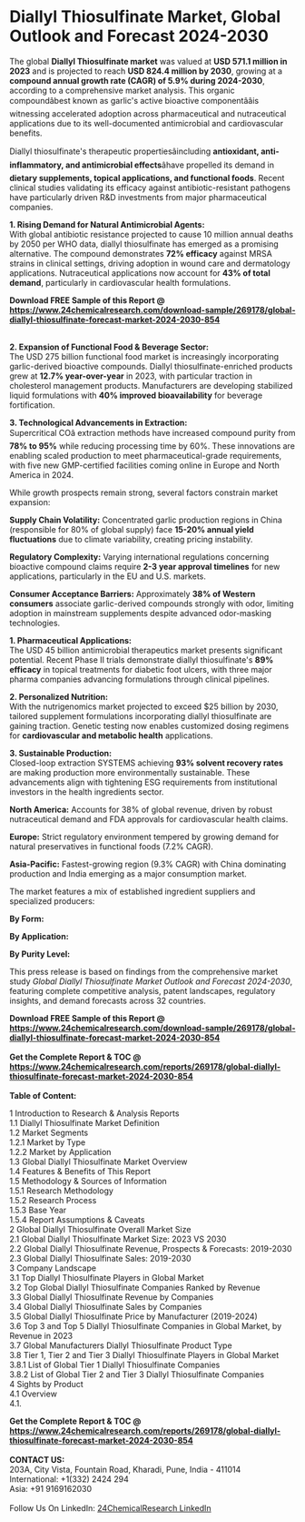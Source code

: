 <h1>Diallyl Thiosulfinate Market, Global Outlook and Forecast 2024-2030</h1><p>The global <strong>Diallyl Thiosulfinate market</strong> was valued at <strong>USD 571.1 million in 2023</strong> and is projected to reach <strong>USD 824.4 million by 2030</strong>, growing at a <strong>compound annual growth rate (CAGR) of 5.9% during 2024-2030</strong>, according to a comprehensive market analysis. This organic compoundâbest known as garlic's active bioactive componentââis witnessing accelerated adoption across pharmaceutical and nutraceutical applications due to its well-documented antimicrobial and cardiovascular benefits.</p><p>Diallyl thiosulfinate's therapeutic propertiesâincluding <strong>antioxidant, anti-inflammatory, and antimicrobial effects</strong>âhave propelled its demand in <strong>dietary supplements, topical applications, and functional foods</strong>. Recent clinical studies validating its efficacy against antibiotic-resistant pathogens have particularly driven R&amp;D investments from major pharmaceutical companies.</p><p><strong>1. Rising Demand for Natural Antimicrobial Agents:</strong><br>
With global antibiotic resistance projected to cause 10 million annual deaths by 2050 per WHO data, diallyl thiosulfinate has emerged as a promising alternative. The compound demonstrates <strong>72% efficacy</strong> against MRSA strains in clinical settings, driving adoption in wound care and dermatology applications. Nutraceutical applications now account for <strong>43% of total demand</strong>, particularly in cardiovascular health formulations.</p><div><b>Download FREE Sample of this Report @ 
            <a href="https://www.24chemicalresearch.com/download-sample/269178/global-diallyl-thiosulfinate-forecast-market-2024-2030-854">
            https://www.24chemicalresearch.com/download-sample/269178/global-diallyl-thiosulfinate-forecast-market-2024-2030-854</a></b></div><br><p><strong>2. Expansion of Functional Food &amp; Beverage Sector:</strong><br>
The USD 275 billion functional food market is increasingly incorporating garlic-derived bioactive compounds. Diallyl thiosulfinate-enriched products grew at <strong>12.7% year-over-year</strong> in 2023, with particular traction in cholesterol management products. Manufacturers are developing stabilized liquid formulations with <strong>40% improved bioavailability</strong> for beverage fortification.</p><p><strong>3. Technological Advancements in Extraction:</strong><br>
Supercritical COâ extraction methods have increased compound purity from <strong>78% to 95%</strong> while reducing processing time by 60%. These innovations are enabling scaled production to meet pharmaceutical-grade requirements, with five new GMP-certified facilities coming online in Europe and North America in 2024.</p><p>While growth prospects remain strong, several factors constrain market expansion:</p><p><strong>Supply Chain Volatility:</strong> Concentrated garlic production regions in China (responsible for 80% of global supply) face <strong>15-20% annual yield fluctuations</strong> due to climate variability, creating pricing instability.</p><p><strong>Regulatory Complexity:</strong> Varying international regulations concerning bioactive compound claims require <strong>2-3 year approval timelines</strong> for new applications, particularly in the EU and U.S. markets.</p><p><strong>Consumer Acceptance Barriers:</strong> Approximately <strong>38% of Western consumers</strong> associate garlic-derived compounds strongly with odor, limiting adoption in mainstream supplements despite advanced odor-masking technologies.</p><p><strong>1. Pharmaceutical Applications:</strong><br>
The USD 45 billion antimicrobial therapeutics market presents significant potential. Recent Phase II trials demonstrate diallyl thiosulfinate's <strong>89% efficacy</strong> in topical treatments for diabetic foot ulcers, with three major pharma companies advancing formulations through clinical pipelines.</p><p><strong>2. Personalized Nutrition:</strong><br>
With the nutrigenomics market projected to exceed $25 billion by 2030, tailored supplement formulations incorporating diallyl thiosulfinate are gaining traction. Genetic testing now enables customized dosing regimens for <strong>cardiovascular and metabolic health</strong> applications.</p><p><strong>3. Sustainable Production:</strong><br>
Closed-loop extraction SYSTEMS achieving <strong>93% solvent recovery rates</strong> are making production more environmentally sustainable. These advancements align with tightening ESG requirements from institutional investors in the health ingredients sector.</p><p><strong>North America:</strong> Accounts for 38% of global revenue, driven by robust nutraceutical demand and FDA approvals for cardiovascular health claims.</p><p><strong>Europe:</strong> Strict regulatory environment tempered by growing demand for natural preservatives in functional foods (7.2% CAGR).</p><p><strong>Asia-Pacific:</strong> Fastest-growing region (9.3% CAGR) with China dominating production and India emerging as a major consumption market.</p><p>The market features a mix of established ingredient suppliers and specialized producers:</p><p><strong>By Form:</strong></p><p><strong>By Application:</strong></p><p><strong>By Purity Level:</strong></p><p>This press release is based on findings from the comprehensive market study <em>Global Diallyl Thiosulfinate Market Outlook and Forecast 2024-2030</em>, featuring complete competitive analysis, patent landscapes, regulatory insights, and demand forecasts across 32 countries.</p><div><b>Download FREE Sample of this Report @ 
            <a href="https://www.24chemicalresearch.com/download-sample/269178/global-diallyl-thiosulfinate-forecast-market-2024-2030-854">
            https://www.24chemicalresearch.com/download-sample/269178/global-diallyl-thiosulfinate-forecast-market-2024-2030-854</a></b></div><br><div><b>Get the Complete Report & TOC @ 
            <a href="https://www.24chemicalresearch.com/reports/269178/global-diallyl-thiosulfinate-forecast-market-2024-2030-854">
            https://www.24chemicalresearch.com/reports/269178/global-diallyl-thiosulfinate-forecast-market-2024-2030-854</a></b></div><br>
            <b>Table of Content:</b><p>1 Introduction to Research & Analysis Reports<br />
    1.1 Diallyl Thiosulfinate Market Definition<br />
    1.2 Market Segments<br />
        1.2.1 Market by Type<br />
        1.2.2 Market by Application<br />
    1.3 Global Diallyl Thiosulfinate Market Overview<br />
    1.4 Features & Benefits of This Report<br />
    1.5 Methodology & Sources of Information<br />
        1.5.1 Research Methodology<br />
        1.5.2 Research Process<br />
        1.5.3 Base Year<br />
        1.5.4 Report Assumptions & Caveats<br />
2 Global Diallyl Thiosulfinate Overall Market Size<br />
    2.1 Global Diallyl Thiosulfinate Market Size: 2023 VS 2030<br />
    2.2 Global Diallyl Thiosulfinate Revenue, Prospects & Forecasts: 2019-2030<br />
    2.3 Global Diallyl Thiosulfinate Sales: 2019-2030<br />
3 Company Landscape<br />
    3.1 Top Diallyl Thiosulfinate Players in Global Market<br />
    3.2 Top Global Diallyl Thiosulfinate Companies Ranked by Revenue<br />
    3.3 Global Diallyl Thiosulfinate Revenue by Companies<br />
    3.4 Global Diallyl Thiosulfinate Sales by Companies<br />
    3.5 Global Diallyl Thiosulfinate Price by Manufacturer (2019-2024)<br />
    3.6 Top 3 and Top 5 Diallyl Thiosulfinate Companies in Global Market, by Revenue in 2023<br />
    3.7 Global Manufacturers Diallyl Thiosulfinate Product Type<br />
    3.8 Tier 1, Tier 2 and Tier 3 Diallyl Thiosulfinate Players in Global Market<br />
        3.8.1 List of Global Tier 1 Diallyl Thiosulfinate Companies<br />
        3.8.2 List of Global Tier 2 and Tier 3 Diallyl Thiosulfinate Companies<br />
4 Sights by Product<br />
    4.1 Overview<br />
        4.1.</p><div><b>Get the Complete Report & TOC @ 
            <a href="https://www.24chemicalresearch.com/reports/269178/global-diallyl-thiosulfinate-forecast-market-2024-2030-854">
            https://www.24chemicalresearch.com/reports/269178/global-diallyl-thiosulfinate-forecast-market-2024-2030-854</a></b></div><br><b>CONTACT US:</b><br>
            203A, City Vista, Fountain Road, Kharadi, Pune, India - 411014<br>
            International: +1(332) 2424 294<br>
            Asia: +91 9169162030 <br><br>
            Follow Us On LinkedIn: <a href="https://www.linkedin.com/company/24chemicalresearch/">24ChemicalResearch LinkedIn</a>